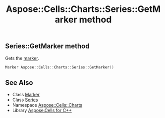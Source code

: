 ﻿---
title: Aspose::Cells::Charts::Series::GetMarker method
linktitle: GetMarker
second_title: Aspose.Cells for C++ API Reference
description: 'Aspose::Cells::Charts::Series::GetMarker method. Gets the marker in C++.'
type: docs
weight: 3800
url: /cpp/aspose.cells.charts/series/getmarker/
---
## Series::GetMarker method


Gets the [marker](../../marker/).

```cpp
Marker Aspose::Cells::Charts::Series::GetMarker()
```

## See Also

* Class [Marker](../../marker/)
* Class [Series](../)
* Namespace [Aspose::Cells::Charts](../../)
* Library [Aspose.Cells for C++](../../../)
